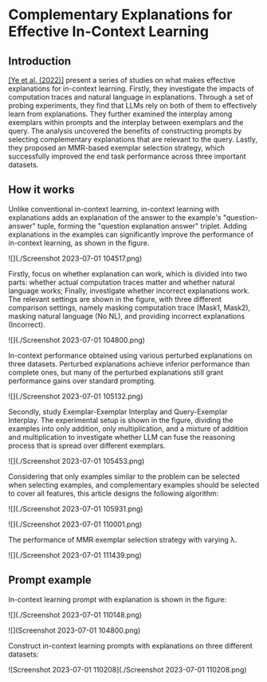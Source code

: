 # Complementary Explanations for Effective In-Context Learning



## Introduction

[\[Ye et al. (2022)\]](https://arxiv.org/abs/2211.13892) present a series of studies on what makes effective explanations for in-context learning. Firstly, they investigate the impacts of computation traces and natural language in explanations. Through a set of probing experiments, they find that LLMs rely on both of them to effectively learn from explanations. They further examined the interplay among exemplars within prompts and the interplay between exemplars and the query. The analysis uncovered the benefits of constructing prompts by selecting complementary explanations that are relevant to the query. Lastly, they proposed an MMR-based exemplar selection strategy, which successfully improved the end task performance across three important datasets.

## How it works

Unlike conventional in-context learning, in-context learning with explanations adds an explanation of the answer to the example's "question-answer" tuple, forming the "question explanation answer" triplet. Adding explanations in the examples can significantly improve the performance of in-context learning, as shown in the figure.

![](./Screenshot 2023-07-01 104517.png)

Firstly, focus on whether explanation can work, which is divided into two parts:   whether actual computation traces matter and whether natural language works; Finally, investigate whether incorrect explanations work. The relevant settings are shown in the figure, with three different comparison settings, namely masking  computation trace (Mask1, Mask2), masking natural language (No NL), and providing incorrect explanations (Incorrect).

![](./Screenshot 2023-07-01 104800.png)

In-context performance obtained using various perturbed explanations on three datasets. Perturbed explanations achieve inferior performance than complete ones, but many of the perturbed explanations still grant performance gains over standard prompting.

![](./Screenshot 2023-07-01 105132.png)

Secondly, study Exemplar-Exemplar Interplay and  Query-Exemplar Interplay. The experimental setup is shown in the figure, dividing the examples into only addition, only multiplication, and a mixture of addition and multiplication to investigate whether LLM can fuse the reasoning process that is spread over different exemplars.

![](./Screenshot 2023-07-01 105453.png)

Considering that only examples similar to the problem can be selected when selecting examples, and complementary examples should be selected to cover all features, this article designs the following algorithm:

![](./Screenshot 2023-07-01 105931.png)

![](./Screenshot 2023-07-01 110001.png)

The performance of MMR exemplar selection strategy with varying λ.

![](./Screenshot 2023-07-01 111439.png)

## Prompt example

In-context learning prompt with explanation is shown in the figure:

![](./Screenshot 2023-07-01 110148.png)

![](Screenshot 2023-07-01 104800.png)

Construct in-context learning prompts with explanations on three different datasets:

![Screenshot 2023-07-01 110208](./Screenshot 2023-07-01 110208.png)